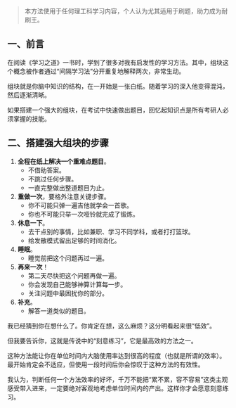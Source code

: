 > 本方法使用于任何理工科学习内容，个人认为尤其适用于刷题，助力成为耐刷王。
## 一、前言

在阅读《学习之道》一书时，学到了很多对我有启发性的学习方法。其中，组块这个概念被作者通过“间隔学习法”分开重复地解释两次，非常生动。

组块就是你脑中知识的结构，在一开始是一张白纸。随着学习的深入他变得混沌，然后逐渐清晰。

如果搭建一个强大的组块，在考试中快速做出题目，回忆起知识点是所有考研人必须掌握的技能。

## 二、搭建强大组块的步骤 

1. **全程在纸上解决一个重难点题目**。
	- 不借助答案。
	- 不跳过任何步骤。
	- 一直完整做出整道题目为止。
2. **重做一次**，要格外注意关键步骤。
	- 你不可能只弹一遍吉他就学会一首歌。
	- 你也不可能只举一次哑铃就完成了锻炼。
3. **休息一下**。
	- 去干点别的事情，比如兼职、学习不同学科，或者打打篮球。
	- 给发散模式留出足够的时间消化。
4. **睡眠**。
	- 睡觉前把这个问题再过一遍。
5. **再来一次**！
	- 第二天尽快把这个问题再做一遍。
	- 你会发现自己能够神算计算每一步。
	- 关注问题中最困扰你的部分。
6. **补充**。
	- 解答一道类似的题目。

我已经猜到你在想什么了。你肯定在想，这么麻烦？这分明看起来很“低效”。

但我要告诉你，这就是传说中的“刻意练习”，它是最高效的方法之一。

这种方法能让你在单位时间内大脑使用率达到很高的程度（也就是所谓的效率）。最开始肯定会不适应，但使用一段时间后你会惊叹于这种方法的有效性。

我认为，判断任何一个方法效率的好坏，千万不能把“累不累，容不容易”这类主观感受带入进来，一定要绝对客观地考虑单位时间内的产出。这样你才会愿意刻意练习。